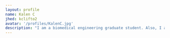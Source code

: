 ```yaml
---
layout: profile
name: Kalen C
jhed: kclifto2
avatar: '/profiles/KalenC.jpg'
description: "I am a biomedical engineering graduate student. Also, I am a STEM educator, artist, and volleyball player."
---
```


